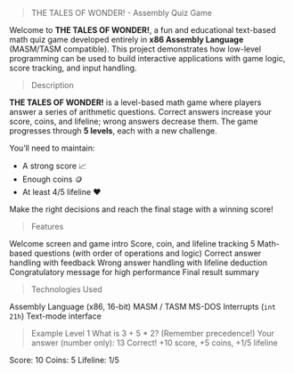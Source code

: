 >THE TALES OF WONDER! - Assembly Quiz Game

Welcome to **THE TALES OF WONDER!**, a fun and educational text-based math quiz game developed entirely in **x86 Assembly Language** (MASM/TASM compatible). This project demonstrates how low-level programming can be used to build interactive applications with game logic, score tracking, and input handling.

 >Description

**THE TALES OF WONDER!** is a level-based math game where players answer a series of arithmetic questions. Correct answers increase your score, coins, and lifeline; wrong answers decrease them. The game progresses through **5 levels**, each with a new challenge.

You’ll need to maintain:

* A strong score 📈
* Enough coins 🪙
* At least 4/5 lifeline ❤️

Make the right decisions and reach the final stage with a winning score!

>Features

Welcome screen and game intro
 Score, coin, and lifeline tracking
5 Math-based questions (with order of operations and logic)
Correct answer handling with feedback
Wrong answer handling with lifeline deduction
Congratulatory message for high performance
Final result summary

>Technologies Used

Assembly Language (x86, 16-bit)
MASM / TASM
MS-DOS Interrupts (`int 21h`)
Text-mode interface

>Example
Level 1
What is 3 + 5 * 2? (Remember precedence!)
Your answer (number only): 13
Correct! +10 score, +5 coins, +1/5 lifeline

Score: 10  Coins: 5  Lifeline: 1/5


